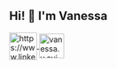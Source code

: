 ## Hi! 👋 I'm Vanessa


<a href="https://www.linkedin.com/in/vanessa-cui/" target="blank">
<img align="center" src="https://raw.githubusercontent.com/rahuldkjain/github-profile-readme-generator/master/src/images/icons/Social/linked-in-alt.svg" alt="https://www.linkedin.com/in/vanessa-cui/" width="50" height="50" /> 
</a>

<a href="https://mail.google.com/mail/?view=cm&fs=1&to=vanessa.y.cui@gmail.com" target="blank" margin= "0 25">
<img align="center" src="https://icongr.am/devicon/google-original.svg?size=128&color=currentColor" alt="vanessa.y.cui@gmail.com" width="45" height="45" />
</a>

